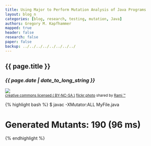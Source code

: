 ```yaml
---
title: Using Major to Perform Mutation Analysis of Java Programs
layout: blog_n
categories: [blog, research, testing, mutation, Java]
authors: Gregory M. Kapfhammer
mapped: true 
header: false 
research: false 
paper: false
backup: ../../../../../../../../
---
```


## {{ page.title }}
### <em>{{ page.date | date_to_long_string }}</em>

<a title="Speed..." href="http://flickr.com/photos/rhk313/3707813723"><img class="img-responsive-tight" src="http://farm3.static.flickr.com/2577/3707813723_6750e6bc8b_z.jpg" /></a><br /><small><a href="http://creativecommons.org/licenses/by-nc-sa/2.0/">creative commons licensed ( BY-NC-SA )</a> <a title="Speed..." href="http://flickr.com/photos/rhk313/3707813723">flickr photo</a> shared by <a href="http://flickr.com/people/rhk313">Rami ™</a></small>



{% highlight bash %}
$ javac -XMutator:ALL MyFile.java
# Generated Mutants: 190 (96 ms)
{% endhighlight %}

